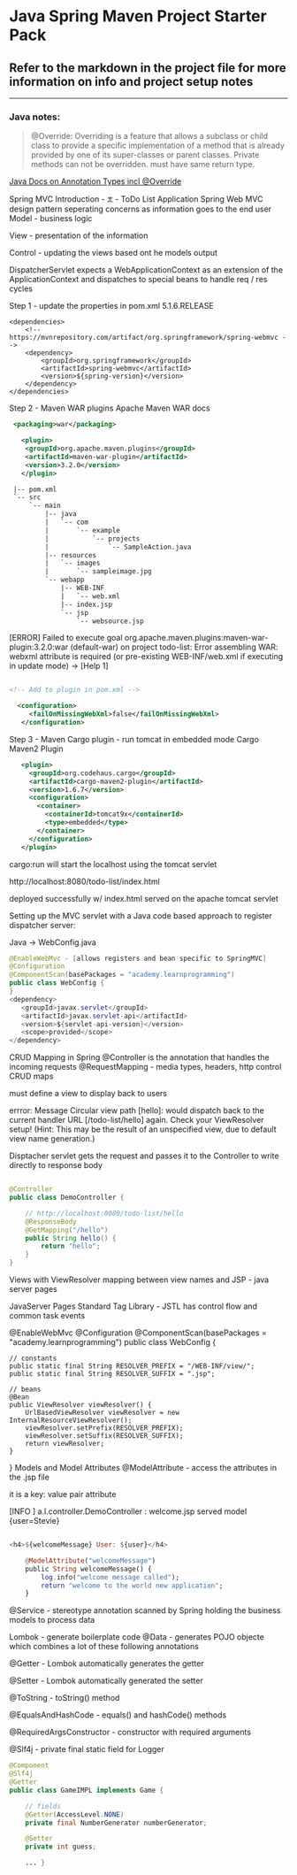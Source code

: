 # Java Spring Maven Project Starter Pack

## Refer to the markdown in the project file for more information on info and project setup notes

---

### Java notes:

> @Override: Overriding is a feature that allows a subclass or child class to provide a specific implementation of a method that is already provided by one of its super-classes or parent classes. Private methods can not be overridden. must have same return type. 

[Java Docs on Annotation Types incl @Override](https://docs.oracle.com/javase/tutorial/java/annotations/predefined.html)

Spring MVC Introduction - 𖠊 - ToDo List Application
Spring Web MVC design pattern seperating concerns as information goes to the end user
Model - business logic

View - presentation of the information

Control - updating the views based ont he models output

DispatcherServlet expects a WebApplicationContext as an extension of the ApplicationContext and dispatches to special beans to handle req / res cycles

Step 1 - update the properties in pom.xml
  <properties>
        <spring-version>5.1.6.RELEASE</spring-version>
    </properties>


    <dependencies>
        <!-- https://mvnrepository.com/artifact/org.springframework/spring-webmvc -->
        <dependency>
            <groupId>org.springframework</groupId>
            <artifactId>spring-webmvc</artifactId>
            <version>${spring-version}</version>
        </dependency>
    </dependencies>
Step 2 - Maven WAR plugins
Apache Maven WAR docs

```xml
 <packaging>war</packaging>

   <plugin>
    <groupId>org.apache.maven.plugins</groupId>
    <artifactId>maven-war-plugin</artifactId>
    <version>3.2.0</version>
   </plugin>

 |-- pom.xml
 `-- src
     `-- main
         |-- java
         |   `-- com
         |       `-- example
         |           `-- projects
         |               `-- SampleAction.java
         |-- resources
         |   `-- images
         |       `-- sampleimage.jpg
         `-- webapp
             |-- WEB-INF
             |   `-- web.xml
             |-- index.jsp
             `-- jsp
                 `-- websource.jsp
```

[ERROR] Failed to execute goal org.apache.maven.plugins:maven-war-plugin:3.2.0:war (default-war) on project todo-list: Error assembling WAR: webxml attribute is required (or pre-existing WEB-INF/web.xml if executing in update mode) -> [Help 1]

```xml

<!-- Add to plugin in pom.xml -->

  <configuration>
     <failOnMissingWebXml>false</failOnMissingWebXml>
   </configuration>
```

Step 3 - Maven Cargo plugin - run tomcat in embedded mode
Cargo Maven2 Plugin

```xml
   <plugin>
     <groupId>org.codehaus.cargo</groupId>
     <artifactId>cargo-maven2-plugin</artifactId>
     <version>1.6.7</version>
     <configuration>
       <container>
         <containerId>tomcat9x</containerId>
         <type>embedded</type>
       </container>
     </configuration>
   </plugin>
```

cargo:run will start the localhost using the tomcat servlet

http://localhost:8080/todo-list/index.html

deployed successfully w/ index.html served on the apache tomcat servlet

Setting up the MVC servlet with a Java code based approach to register dispatcher server:

Java -> WebConfig.java

```java
@EnableWebMvc - [allows registers and bean specific to SpringMVC]
@Configuration
@ComponentScan(basePackages = "academy.learnprogramming")
public class WebConfig {
}
<dependency>
   <groupId>javax.servlet</groupId>
   <artifactId>javax.servlet-api</artifactId>
   <version>${servlet-api-version}</version>
   <scope>provided</scope>
</dependency>

```

CRUD Mapping in Spring
@Controller is the annotation that handles the incoming requests @RequestMapping - media types, headers, http control CRUD maps

must define a view to display back to users

errror: Message Circular view path [hello]: would dispatch back to the current handler URL [/todo-list/hello] again. Check your ViewResolver setup! (Hint: This may be the result of an unspecified view, due to default view name generation.)

Disptacher servlet gets the request and passes it to the Controller to write directly to response body

```java

@Controller
public class DemoController {

    // http://localhost:8080/todo-list/hello
    @ResponseBody
    @GetMapping("/hello")
    public String hello() {
        return "hello";
    }
}
```

Views with ViewResolver
mapping between view names and JSP - java server pages

JavaServer Pages Standard Tag Library - JSTL has control flow and common task events

@EnableWebMvc
@Configuration
@ComponentScan(basePackages = "academy.learnprogramming")
public class WebConfig {

    // constants
    public static final String RESOLVER_PREFIX = "/WEB-INF/view/";
    public static final String RESOLVER_SUFFIX = ".jsp";

    // beans
    @Bean
    public ViewResolver viewResolver() {
        UrlBasedViewResolver viewResolver = new InternalResourceViewResolver();
        viewResolver.setPrefix(RESOLVER_PREFIX);
        viewResolver.setSuffix(RESOLVER_SUFFIX);
        return viewResolver;
    }
}
Models and Model Attributes
@ModelAttribute - access the attributes in the .jsp file

it is a key: value pair attribute

[INFO ] a.l.controller.DemoController : welcome.jsp served model {user=Stevie}

```haskell

<h4>${welcomeMessage} User: ${user}</h4>

    @ModelAttribute("welcomeMessage")
    public String welcomeMessage() {
        log.info("welcome message called");
        return "welcome to the world new application";
    }
```

@Service - stereotype annotation scanned by Spring holding the business models to process data

Lombok - generate boilerplate code
@Data - generates POJO objecte which combines a lot of these following annotations

@Getter - Lombok automatically generates the getter

@Setter - Lombok automatically generated the setter

@ToString - toString() method

@EqualsAndHashCode - equals() and hashCode() methods

@RequiredArgsConstructor - constructor with required arguments

@Slf4j - private final static field for Logger

```java
@Component
@Slf4j
@Getter
public class GameIMPL implements Game {

    // fields
    @Getter(AccessLevel.NONE)
    private final NumberGenerator numberGenerator;

    @Setter
    private int guess;

    ... }
```

